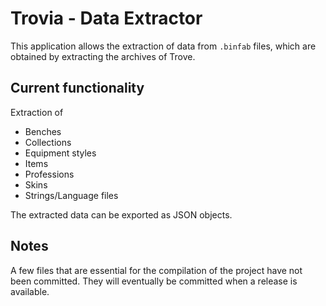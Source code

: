 # Trovia - Data Extractor

This application allows the extraction of data from `.binfab` files, which are obtained by extracting the archives of Trove.

## Current functionality

Extraction of
- Benches
- Collections
- Equipment styles
- Items
- Professions
- Skins
- Strings/Language files

The extracted data can be exported as JSON objects.

## Notes

A few files that are essential for the compilation of the project have not been committed. They will eventually be committed when a release is available.
